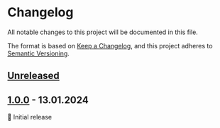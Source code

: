 # Changelog

All notable changes to this project will be documented in this file.

The format is based on [Keep a Changelog](https://keepachangelog.com/en/1.1.0/),
and this project adheres to [Semantic Versioning](https://semver.org/spec/v2.0.0.html).

## [Unreleased]

## [1.0.0] - 13.01.2024

🚀 Initial release

<br>

[unreleased]: https://github.com/an-anime-team/anime-games-launcher/compare/1.0.0...master
[1.0.0]: https://github.com/an-anime-team/anime-games-launcher/releases/tag/1.0.0
